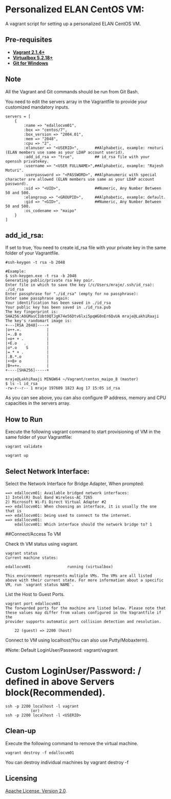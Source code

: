 # Personalized ELAN CentOS VM:
A vagrant script for setting up a personalized ELAN CentOS VM.

## Pre-requisites

 * **[Vagrant 2.1.4+](https://www.vagrantup.com)**
 * **[Virtualbox 5.2.18+](https://www.virtualbox.org)**
 * **[Git for Windows](https://git-scm.com/downloads)**

## Note
All the Vagrant and Git commands should be run from Git Bash.

You need to edit the servers array in the Vagrantfile to provide your customized mandatory inputs.

```
servers = [
    {
        :name => "edallocvm01",
        :box => "centos/7",
        :box_version => "2004.01",
        :mem => "2048",
        :cpu => "2",
        :elanuser => "<USERID>",       ##Alphabetic, example: rmoturi (ELAN members use same as your LDAP account userid).
        :add_id_rsa => "true",         ## id_rsa file with your openssh privatekey.
        :username => "<USER FULLNAME>",##Alphabetic, example: "Rajesh Moturi".
        :userpassword => "<PASSWORD>", ##Alphanumeric with special character are allowed (ELAN members use same as your LDAP account password).
        :uid => "<UID>",               ##Numeric, Any Number Between 50 and 500.
        :elangroup => "<GROUPID>",     ##Alphabetic, example: default.
        :gid => "<GID>",               ##Numeric, Any Number Between 50 and 500.
        :os_codename => "maipo"
    }
]

```

## add_id_rsa:
If set to true, You need to create id_rsa file with your private key in the same folder of your Vagrantfile.
```
#ssh-keygen -t rsa -b 2048

#Example:
$ ssh-keygen.exe -t rsa -b 2048
Generating public/private rsa key pair.
Enter file in which to save the key (/c/Users/mraje/.ssh/id_rsa): ./id_rsa
Enter passphrase for "./id_rsa" (empty for no passphrase):
Enter same passphrase again:
Your identification has been saved in ./id_rsa
Your public key has been saved in ./id_rsa.pub
The key fingerprint is:
SHA256:AOGMasCIUbt0QTJgK74e56Dtv6lxi5pqWG0nEr6QvUA mraje@LakhiRaaji
The key's randomart image is:
+---[RSA 2048]----+
|o++.=.           |
|=..B o           |
|=o+ + .          |
|+E.o   .         |
|o*.o    S        |
|= * + .          |
|.B.*.o           |
|++B+ o           |
|B+=+=.           |
+----[SHA256]-----+

mraje@LakhiRaaji MINGW64 ~/Vagrant/centos_maipo_8 (master)
$ ls -l id_rsa
-rw-r--r-- 1 mraje 197609 1823 Aug 17 15:05 id_rsa

```

As you can see above, you can also configure IP address, memory and CPU capacities in the servers array. 

## How to Run

Execute the following vagrant command to start provisioning of VM in the same folder of your Vagrantfile:

```
vagrant validate

vagrant up
```

## Select Network Interface:

Select the Network Interface for Bridge Adapter, When prompted:

```
==> edallocvm01: Available bridged network interfaces:
1) Intel(R) Dual Band Wireless-AC 7265
2) Microsoft Wi-Fi Direct Virtual Adapter #2
==> edallocvm01: When choosing an interface, it is usually the one that is
==> edallocvm01: being used to connect to the internet.
==> edallocvm01:
    edallocvm01: Which interface should the network bridge to? 1
```

##Connect/Access To VM

Check th VM status using vagrant.
```
vagrant status
Current machine states:

edallocvm01                running (virtualbox)

This environment represents multiple VMs. The VMs are all listed
above with their current state. For more information about a specific
VM, run `vagrant status NAME`.
```

List the Host to Guest Ports.
```
vagrant port edallocvm01
The forwarded ports for the machine are listed below. Please note that
these values may differ from values configured in the Vagrantfile if the
provider supports automatic port collision detection and resolution.

    22 (guest) => 2200 (host)
```

Connect to VM using localhost(You can also use Putty/Mobaxterm).

#Note: Default LoginUser/Password: vagrant/vagrant
#      Custom  LoginUser/Password: <USERID>/<PASSWORD> defined in above Servers block(Recommended).
```
ssh -p 2200 localhost -l vagrant
           (or)
ssh -p 2200 localhost -l <USERID>
```

## Clean-up

Execute the following command to remove the virtual machine.

```
vagrant destroy -f edallocvm01
```

You can destroy individual machines by vagrant destroy <VM> -f

## Licensing

[Apache License, Version 2.0](http://opensource.org/licenses/Apache-2.0).
